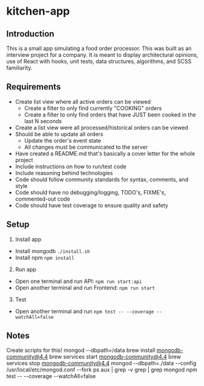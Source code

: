 # kitchen-app

## Introduction

This is a small app simulating a food order processor. This was built as an interview project for a company. It is meant to display architectural opinions, use of React with hooks, unit tests, data structures, algorithms, and SCSS familiarity.

## Requirements

- Create list view where all active orders can be viewed
  - Create a filter to only find currently "COOKING" orders
  - Create a filter to only find orders that have JUST been cooked in the last N seconds
- Create a list view were all processed/historical orders can be viewed
- Should be able to update all orders
  - Update the order's event state
  - All changes must be communicated to the server
- Have created a README.md that's basically a cover letter for the whole project
- Include instructions on how to run/test code
- Include reasoning behind technologies
- Code should follow community standards for syntax, comments, and style
- Code should have no debugging/logging, TODO's, FIXME's, commented-out code
- Code should have test coverage to ensure quality and safety

## Setup

1. Install app

- Install mongodb `./install.sh`
- Install npm `npm install`

2. Run app

- Open one terminal and run API: `npm run start:api`
- Open another terminal and run Frontend: `npm run start`

3. Test

- Open another terminal and run `npm test -- --coverage --watchAll=false`

## Notes

Create scripts for this!
mongod --dbpath=/data
brew install mongodb-community@4.4
brew services start mongodb-community@4.4
brew services stop mongodb-community@4.4
mongod --dbpath=./data --config /usr/local/etc/mongod.conf --fork
ps aux | grep -v grep | grep mongod
npm test -- --coverage --watchAll=false
